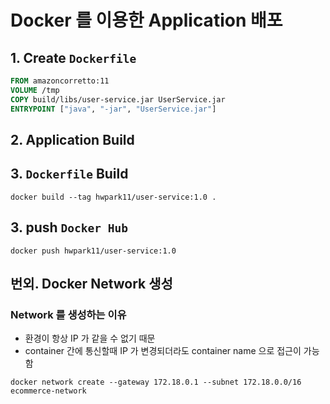 # Docker 를 이용한 Application 배포



## 1. Create `Dockerfile`

```dockerfile
FROM amazoncorretto:11
VOLUME /tmp
COPY build/libs/user-service.jar UserService.jar
ENTRYPOINT ["java", "-jar", "UserService.jar"]
```



## 2. Application Build



## 3. `Dockerfile` Build

```shell
docker build --tag hwpark11/user-service:1.0 .
```



## 3. push `Docker Hub`

```shell
docker push hwpark11/user-service:1.0
```


## 번외. Docker Network 생성
### Network 를 생성하는 이유
* 환경이 항상 IP 가 같을 수 없기 때문
* container 간에 통신할때 IP 가 변경되더라도 container name 으로 접근이 가능함

```shell
docker network create --gateway 172.18.0.1 --subnet 172.18.0.0/16 ecommerce-network
```
